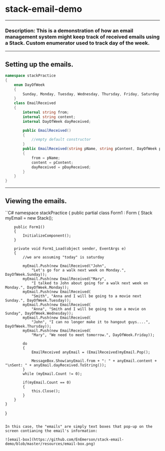 # stack-email-demo

---

### Description: This is a demonstration of how an email management system might keep track of received emails using a Stack. Custom enumerator used to track day of the week.

---

## Setting up the emails.

```C#
namespace stackPractice
{
    enum DayOfWeek
    {
        Sunday, Monday, Tuesday, Wednesday, Thursday, Friday, Saturday
    }
    class EmailReceived
    {
        internal string from;
        internal string content;
        internal DayOfWeek dayReceived;

        public EmailReceived()
        {
            //empty default constructor
        }
        public EmailReceived(string pName, string pContent, DayOfWeek pDayReceived)
        {
            from = pName;
            content = pContent;
            dayReceived = pDayReceived;
        }
    }
}
```

---

## Viewing the emails.

``C#
namespace stackPractice
{
    public partial class Form1 : Form
    {
        Stack<EmailReceived> myEmail = new Stack<EmailReceived>();

        public Form1()
        {
            InitializeComponent();
        }

        private void Form1_Load(object sender, EventArgs e)
        {
            //we are assuming "today" is saturday

            myEmail.Push(new EmailReceived("John", 
                "Let's go for a walk next week on Monday.", DayOfWeek.Sunday));
            myEmail.Push(new EmailReceived("Mary", 
                "I talked to John about going for a walk next week on Monday.", DayOfWeek.Monday));
            myEmail.Push(new EmailReceived(
                "Smith", "Anna and I will be going to a movie next Sunday.", DayOfWeek.Tuesday));
            myEmail.Push(new EmailReceived(
                "Anna", "Smith and I will be going to see a movie on Sunday", DayOfWeek.Wednesday));
            myEmail.Push(new EmailReceived(
                "John", "I can no longer make it to hangout guys....", DayOfWeek.Thursday));
            myEmail.Push(new EmailReceived(
                "Mary", "We need to meet tomorrow.", DayOfWeek.Friday));

            do
            {
                EmailReceived anyEmail = (EmailReceived)myEmail.Pop();

                MessageBox.Show(anyEmail.from + ": " + anyEmail.content + "\nSent: " + anyEmail.dayReceived.ToString());
            }
            while (myEmail.Count != 0);

            if(myEmail.Count == 0)
            {
                this.Close();
            }
        }
    }
}
```

In this case, the "emails" are simply text boxes that pop-up on the screen contianing the email's information:

![email-box](https://github.com/EnEmerson/stack-email-demo/blob/master/resources/email-box.png)





